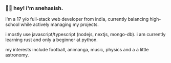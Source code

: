 ### 👋🏻 hey! i'm snehasish.

i'm a 17 y/o full-stack web developer from india, currently balancing high-school while actively managing my projects.

i mostly use javascript/typescript (nodejs, nextjs, mongo-db). i am currently learning rust and only a beginner at python.

my interests include football, animanga, music, physics and a a little astronomy. 
